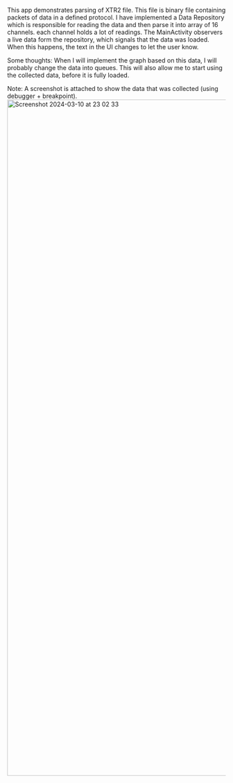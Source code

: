 This app demonstrates parsing of XTR2 file. This file is binary file containing packets of data in a defined protocol.
I have implemented a Data Repository which is responsible for reading the data and then parse it into array of 16 channels. each channel holds a lot of readings.
The MainActivity observers a live data form the repository, which signals that the data was loaded.  When this happens, the text in the UI changes to let the user know.

Some thoughts: When I will implement the graph based on this data, I will probably change the data into queues.  This will also allow me to start using the collected data, before it is fully loaded.

Note: A screenshot is attached to show the data that was collected (using debugger + breakpoint).
<img width="1557" alt="Screenshot 2024-03-10 at 23 02 33" src="https://github.com/gonenbr/mailtoeran/assets/1392219/9f3b83e2-b108-4c17-96fc-913f26b84554">

